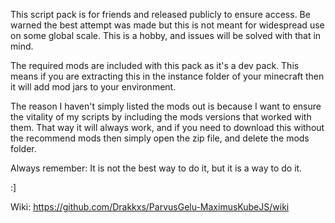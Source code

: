 This script pack is for friends and released publicly to ensure access.
Be warned the best attempt was made but this is not meant for widespread use on some global scale.
This is a hobby, and issues will be solved with that in mind.

The required mods are included with this pack as it's a dev pack. 
This means if you are extracting this in the instance folder of your minecraft then it will add mod jars to your environment.

The reason I haven't simply listed the mods out is because I want to ensure the vitality of my scripts by including the mods versions that worked with them.
That way it will always work, and if you need to download this without the recommend mods then simply open the zip file, and delete the mods folder.

Always remember:
It is not the best way to do it, but it is a way to do it.

:]

Wiki: https://github.com/Drakkxs/ParvusGelu-MaximusKubeJS/wiki
